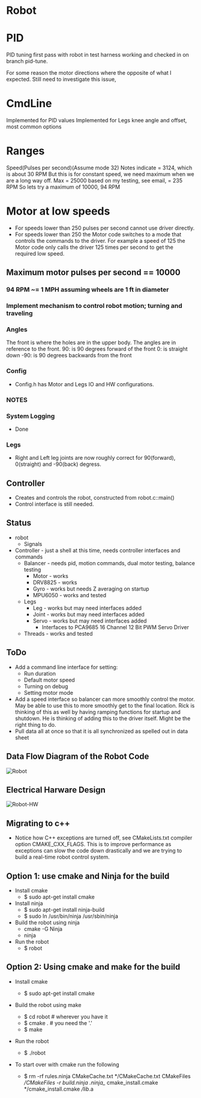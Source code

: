 # Robot

# PID
PID tuning first pass with robot in test harness working and checked in on
branch pid-tune.

For some reason the motor directions where the opposite of what I
expected. Still need to investigate this issue,

# CmdLine
Implemented for PID values
Implemented for Legs knee angle and offset, most common options

# Ranges
Speed(Pulses per second)(Assume mode 32)
Notes indicate = 3124, which is about 30 RPM
But this is for constant speed, we need maximum when we are a long way off.
Max = 25000 based on my testing, see email, = 235 RPM
So lets try a maximum of 10000, 94 RPM

# Motor at low speeds
- For speeds lower than 250 pulses per second cannot use driver directly.
- For speeds lower than 250 the Motor code switches to a mode that controls the
  commands to the driver. For example a speed of 125 the Motor code only calls
  the driver 125 times per second to get the required low speed.

## Maximum motor pulses per second == 10000
### 94 RPM ~= 1 MPH assuming wheels are 1 ft in diameter

### Implement mechanism to control robot motion; turning and traveling

### Angles

The front is where the holes are in the upper body. The angles are in reference to the front.
 90: is 90 degrees forward of the front
  0: is straight down
-90: is 90 degrees backwards from the front

### Config
- Config.h has Motor and Legs IO and HW configurations.

### NOTES

### System Logging
- Done

### Legs

- Right and Left leg joints are now roughly correct for 90(forward), 0(straight) and -90(back) degress.

## Controller
- Creates and controls the robot, constructed from robot.c::main()
- Control interface is still needed.

## Status
- robot
  - Signals
- Controller - just a shell at this time, needs controller interfaces and commands
  - Balancer - needs pid, motion commands, dual motor testing, balance testing
    - Motor - works
    - DRV8825 - works
    - Gyro - works but needs Z averaging on startup
    - MPU6050 - works and tested
  - Legs
    - Leg - works but may need interfaces added
    - Joint - works but may need interfaces added
    - Servo - works but may need interfaces added
      - Interfaces to PCA9685 16 Channel 12 Bit PWM Servo Driver
  - Threads - works and tested

## ToDo
- Add a command line interface for setting:
  - Run duration
  - Default motor speed
  - Turning on debug
  - Setting motor mode
- Add a speed interface so balancer can more smoothly control the
  motor. May be able to use this to more smoothly get to the final
  location. Rick is thinking of this as well by having ramping
  functions for startup and shutdown. He is thinking of adding this to
  the driver itself. Might be the right thing to do.
- Pull data all at once so that it is all synchronized as spelled out
  in data sheet

## Data Flow Diagram of the Robot Code
![Robot](Robot.png)

## Electrical Harware Design
![Robot-HW](Robot-HW.png)

## Migrating to c++
- Notice how C++ exceptions are turned off, see CMakeLists.txt
  compiler option CMAKE_CXX_FLAGS. This is to improve performance as
  exceptions can slow the code down drastically and we are trying to
  build a real-time robot control system.

## Option 1: use cmake and Ninja for the build
- Install cmake
  - $ sudo apt-get install cmake
- Install ninja
  - $ sudo apt-get install ninja-build
  - $ sudo ln /usr/bin/ninja /usr/sbin/ninja
- Build the robot using ninja
  - cmake -G Ninja
  - ninja
- Run the robot
  - $ robot

## Option 2: Using cmake and make for the build
- Install cmake
  - $ sudo apt-get install cmake
- Build the robot using make
  - $ cd robot # wherever you have it
  - $ cmake . # you need the '.'
  - $ make
- Run the robot
  - $ ./robot

- To start over with cmake run the following
  - $ rm -rf rules.ninja CMakeCache.txt */CMakeCache.txt CMakeFiles */CMakeFiles -r build.ninja .ninja_* cmake_install.cmake */cmake_install.cmake */lib*.a
